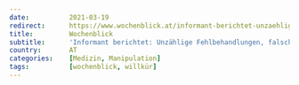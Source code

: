 ```yaml
---
date:          2021-03-19
redirect:      https://www.wochenblick.at/informant-berichtet-unzaehlige-fehlbehandlungen-falsche-todesdiagnosen/
title:         Wochenblick
subtitle:      'Informant berichtet: Unzählige Fehlbehandlungen, falsche Todesdiagnosen'
country:       AT
categories:    [Medizin, Manipulation]
tags:          [wochenblick, willkür]
---
```

